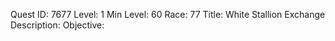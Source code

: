 Quest ID: 7677
Level: 1
Min Level: 60
Race: 77
Title: White Stallion Exchange
Description: 
Objective: 
